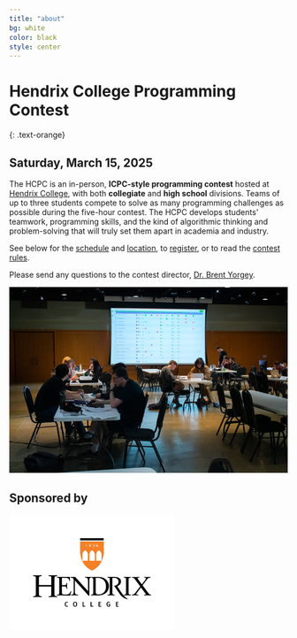 ```yaml
---
title: "about"
bg: white
color: black
style: center
---
```


# Hendrix College Programming Contest
{: .text-orange}

## Saturday, March 15, 2025

The HCPC is an in-person, **ICPC-style programming contest** hosted at
[Hendrix College](https://www.hendrix.edu/), with both **collegiate**
and **high school** divisions.  Teams of up to three students compete
to solve as many programming challenges as possible during the
five-hour contest.  The HCPC develops students' teamwork,
programming skills, and the kind of algorithmic thinking and
problem-solving that will truly set them apart in academia and
industry.

See below for the [schedule](#schedule) and [location](#location), to
[register](#registration), or to read the [contest rules](#rules).

Please send any questions to the contest director, [Dr. Brent
Yorgey](mailto:yorgey@hendrix.edu).

<img src="img/wide24.jpg" />

<br />

## Sponsored by

<!-- <a href="https://www.acxiom.com/"><img src="img/acxiom.png" width="300" /></a> -->
<a href="https://www.hendrix.edu/"><img src="img/Hendrix.png" width="300" /></a>
<!-- <a href="https://kattis.com/"><img src="img/kattis-transparent.png" width="300" /></a> -->
